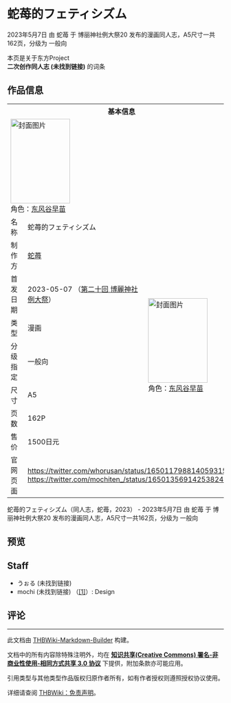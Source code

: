 # 蛇苺的フェティシズム

<!-- source html: G:\repos\THBWiki-Markdown-Builder\THBWikiMarkdown\Temp\main\d\d9\ns0%3A%E8%9B%87%E8%8B%BA%E7%9A%84%E3%83%95%E3%82%A7%E3%83%86%E3%82%A3%E3%82%B7%E3%82%BA%E3%83%A0.html -->

2023年5月7日 由 蛇苺 于 博丽神社例大祭20 发布的漫画同人志，A5尺寸一共162页，分级为 一般向

本页是关于东方Project  
 **二次创作同人志 (未找到链接)** 的词条
## 作品信息

<table><tbody><tr><th colspan="3">基本信息</th></tr><tr><td class="cover-artwork-mobile" colspan="2"><a href="./文件-蛇苺的フェティシズム封面.jpg.md" class="image" title="封面图片"><img alt="封面图片" src="https://upload.thwiki.cc/thumb/5/55/%E8%9B%87%E8%8B%BA%E7%9A%84%E3%83%95%E3%82%A7%E3%83%86%E3%82%A3%E3%82%B7%E3%82%BA%E3%83%A0%E5%B0%81%E9%9D%A2.jpg/138px-%E8%9B%87%E8%8B%BA%E7%9A%84%E3%83%95%E3%82%A7%E3%83%86%E3%82%A3%E3%82%B7%E3%82%BA%E3%83%A0%E5%B0%81%E9%9D%A2.jpg" decoding="async" loading="lazy" width="138" height="196" srcset="https://upload.thwiki.cc/thumb/5/55/%E8%9B%87%E8%8B%BA%E7%9A%84%E3%83%95%E3%82%A7%E3%83%86%E3%82%A3%E3%82%B7%E3%82%BA%E3%83%A0%E5%B0%81%E9%9D%A2.jpg/207px-%E8%9B%87%E8%8B%BA%E7%9A%84%E3%83%95%E3%82%A7%E3%83%86%E3%82%A3%E3%82%B7%E3%82%BA%E3%83%A0%E5%B0%81%E9%9D%A2.jpg 1.5x, https://upload.thwiki.cc/thumb/5/55/%E8%9B%87%E8%8B%BA%E7%9A%84%E3%83%95%E3%82%A7%E3%83%86%E3%82%A3%E3%82%B7%E3%82%BA%E3%83%A0%E5%B0%81%E9%9D%A2.jpg/276px-%E8%9B%87%E8%8B%BA%E7%9A%84%E3%83%95%E3%82%A7%E3%83%86%E3%82%A3%E3%82%B7%E3%82%BA%E3%83%A0%E5%B0%81%E9%9D%A2.jpg 2x" data-file-width="2039" data-file-height="2892"></a><div class="cover-char">角色：<a href="./东风谷早苗.md" title="东风谷早苗">东风谷早苗</a></div></td>
</tr><tr><td class="label">名称</td><td colspan="2"> 蛇苺的フェティシズム </td></tr><tr><td class="label">制作方</td><td><a href="./蛇苺.md" title="蛇苺">蛇苺</a></td><td class="cover-artwork" rowspan="7" style="min-width:196px;"><a href="./文件-蛇苺的フェティシズム封面.jpg.md" class="image" title="封面图片"><img alt="封面图片" src="https://upload.thwiki.cc/thumb/5/55/%E8%9B%87%E8%8B%BA%E7%9A%84%E3%83%95%E3%82%A7%E3%83%86%E3%82%A3%E3%82%B7%E3%82%BA%E3%83%A0%E5%B0%81%E9%9D%A2.jpg/138px-%E8%9B%87%E8%8B%BA%E7%9A%84%E3%83%95%E3%82%A7%E3%83%86%E3%82%A3%E3%82%B7%E3%82%BA%E3%83%A0%E5%B0%81%E9%9D%A2.jpg" decoding="async" loading="lazy" width="138" height="196" srcset="https://upload.thwiki.cc/thumb/5/55/%E8%9B%87%E8%8B%BA%E7%9A%84%E3%83%95%E3%82%A7%E3%83%86%E3%82%A3%E3%82%B7%E3%82%BA%E3%83%A0%E5%B0%81%E9%9D%A2.jpg/207px-%E8%9B%87%E8%8B%BA%E7%9A%84%E3%83%95%E3%82%A7%E3%83%86%E3%82%A3%E3%82%B7%E3%82%BA%E3%83%A0%E5%B0%81%E9%9D%A2.jpg 1.5x, https://upload.thwiki.cc/thumb/5/55/%E8%9B%87%E8%8B%BA%E7%9A%84%E3%83%95%E3%82%A7%E3%83%86%E3%82%A3%E3%82%B7%E3%82%BA%E3%83%A0%E5%B0%81%E9%9D%A2.jpg/276px-%E8%9B%87%E8%8B%BA%E7%9A%84%E3%83%95%E3%82%A7%E3%83%86%E3%82%A3%E3%82%B7%E3%82%BA%E3%83%A0%E5%B0%81%E9%9D%A2.jpg 2x" data-file-width="2039" data-file-height="2892"></a><div class="cover-char">角色：<a href="./东风谷早苗.md" title="东风谷早苗">东风谷早苗</a></div></td>
</tr><tr><td class="label">首发日期</td><td>2023-05-07&#160;（<a href="/展会作品列表?e=%E5%8D%9A%E4%B8%BD%E7%A5%9E%E7%A4%BE%E4%BE%8B%E5%A4%A7%E7%A5%AD%2320">第二十回 博麗神社例大祭</a>）</td></tr><tr><td class="label">类型</td><td>漫画</td></tr><tr><td class="label">分级指定</td><td>一般向</td></tr><tr><td class="label">尺寸</td><td>A5</td></tr><tr><td class="label">页数</td><td>162P</td></tr><tr><td class="label">售价</td><td>1500日元</td></tr>
<tr><td class="label">官网页面</td><td colspan="2"><a rel="nofollow" class="external free" href="https://twitter.com/whorusan/status/1650117988140593154">https://twitter.com/whorusan/status/1650117988140593154</a><br><a rel="nofollow" class="external free" href="https://twitter.com/mochiten_/status/1650135691425382400">https://twitter.com/mochiten_/status/1650135691425382400</a></td></tr></tbody></table>

蛇苺的フェティシズム（同人志，蛇苺，2023） - 2023年5月7日 由 蛇苺 于 博丽神社例大祭20 发布的漫画同人志，A5尺寸一共162页，分级为 一般向
## 预览
## Staff
- うぉる (未找到链接)
- mochi (未找到链接) （[[1]](https://mochi-design.tumblr.com/)）: Design

## 评论




---

此文档由 [THBWiki-Markdown-Builder](https://github.com/Delsin-Yu/THBWiki-Markdown-Builder) 构建。

文档中的所有内容除特殊注明外，均在 [**知识共享(Creative Commons) 署名-非商业性使用-相同方式共享 3.0 协议**](https://creativecommons.org/licenses/by-sa/3.0/deed.zh-hans) 下提供，附加条款亦可能应用。

引用类型与其他类型作品版权归原作者所有，如有作者授权则遵照授权协议使用。

详细请查阅 [THBWiki：免责声明](https://thbwiki.cc/THBWiki:%E5%85%8D%E8%B4%A3%E5%A3%B0%E6%98%8E)。

